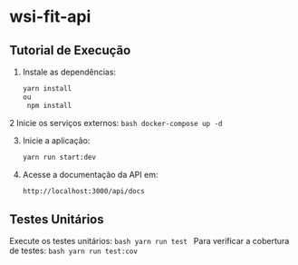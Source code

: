 # wsi-fit-api

## Tutorial de Execução

1. Instale as dependências:
   ```bash
   yarn install 
   ou 
    npm install
    ```

2 Inicie os serviços externos:
    ```bash
    docker-compose up -d
    ```
  
3. Inicie a aplicação:
    ```bash
    yarn run start:dev
    ```

4. Acesse a documentação da API em:
    ```bash
    http://localhost:3000/api/docs
    ```

## Testes Unitários

Execute os testes unitários:
    ```bash
    yarn run test
    ```
Para verificar a cobertura de testes:
    ```bash
    yarn run test:cov
    ```
